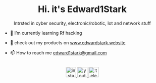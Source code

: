 <h1 align="center">Hi. it's Edward1Stark</h1>
<p align="center">Intrsted in cyber security, electronic/robotic, Iot and network stuff </p>

- 🌱 I’m currently learning Rf hacking
  
- 👾 check out my products on www.edwardstark.website
  
- 📫 How to reach me edward1stark@gmail.com


<br>

<div align="center">
  <a href="https://instagram.com/edward1stark" target="_blank">
    <img src="https://img.shields.io/static/v1?message=Instagram&logo=instagram&label=&color=242424&logoColor=a2200b&labelColor=&style=for-the-badge" height="32" alt="instagram logo" />
  </a>
  <a href="https://youtube.com/edward1stark" target="_blank">
    <img src="https://img.shields.io/static/v1?message=Youtube&logo=youtube&label=&color=242424&logoColor=a2200b&labelColor=&style=for-the-badge" height="32" alt="youtube logo" />
  </a>
  <a href="https://t.me/edward1stark" target="_blank">
    <img src="https://img.shields.io/static/v1?message=Telegram&logo=telegram&label=&color=242424&logoColor=a2200b&labelColor=&style=for-the-badge" height="32" alt="telegram logo" />
  </a>
</div>
